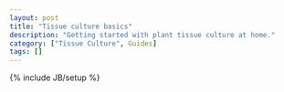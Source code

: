 ```yaml
---
layout: post
title: "Tissue culture basics"
description: "Getting started with plant tissue culture at home."
category: ["Tissue Culture", Guides]
tags: []
---
```

{% include JB/setup %}
